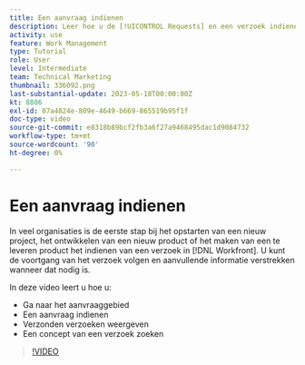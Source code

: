 ```yaml
---
title: Een aanvraag indienen
description: Leer hoe u de [!UICONTROL Requests] en een verzoek indienen in [!DNL  Workfront]. Leer vervolgens hoe u verzonden verzoeken en ontwerpverzoeken kunt bekijken.
activity: use
feature: Work Management
type: Tutorial
role: User
level: Intermediate
team: Technical Marketing
thumbnail: 336092.png
last-substantial-update: 2023-05-18T00:00:00Z
kt: 8806
exl-id: 07a4824e-809e-4649-b669-865519b95f1f
doc-type: video
source-git-commit: e8318b89bcf2fb3a6f27a9468495dac1d9084732
workflow-type: tm+mt
source-wordcount: '90'
ht-degree: 0%

---
```


# Een aanvraag indienen

In veel organisaties is de eerste stap bij het opstarten van een nieuw project, het ontwikkelen van een nieuw product of het maken van een te leveren product het indienen van een verzoek in [!DNL Workfront]. U kunt de voortgang van het verzoek volgen en aanvullende informatie verstrekken wanneer dat nodig is.

In deze video leert u hoe u:

* Ga naar het aanvraaggebied
* Een aanvraag indienen
* Verzonden verzoeken weergeven
* Een concept van een verzoek zoeken

>[!VIDEO](https://video.tv.adobe.com/v/336092/?quality=12&learn=on)
